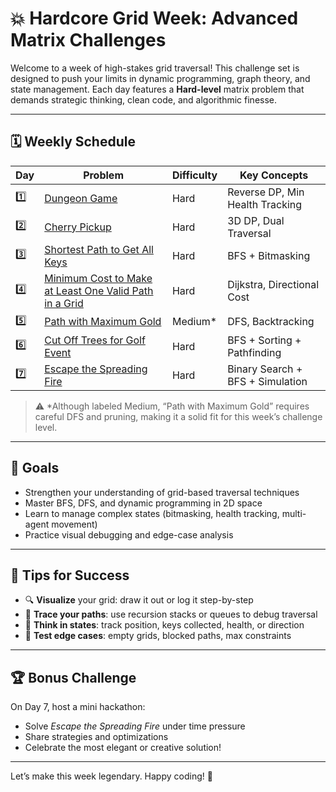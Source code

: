 # 💥 Hardcore Grid Week: Advanced Matrix Challenges

Welcome to a week of high-stakes grid traversal! This challenge set is designed to push your limits in dynamic programming, graph theory, and state management. Each day features a **Hard-level** matrix problem that demands strategic thinking, clean code, and algorithmic finesse.

---

## 🗓️ Weekly Schedule

| Day | Problem | Difficulty | Key Concepts |
|-----|---------|------------|--------------|
| 1️⃣ | [Dungeon Game](https://leetcode.com/problems/dungeon-game/) | Hard | Reverse DP, Min Health Tracking |
| 2️⃣ | [Cherry Pickup](https://leetcode.com/problems/cherry-pickup/) | Hard | 3D DP, Dual Traversal |
| 3️⃣ | [Shortest Path to Get All Keys](https://leetcode.com/problems/shortest-path-to-get-all-keys/) | Hard | BFS + Bitmasking |
| 4️⃣ | [Minimum Cost to Make at Least One Valid Path in a Grid](https://leetcode.com/problems/minimum-cost-to-make-at-least-one-valid-path-in-a-grid/) | Hard | Dijkstra, Directional Cost |
| 5️⃣ | [Path with Maximum Gold](https://leetcode.com/problems/path-with-maximum-gold/) | Medium* | DFS, Backtracking |
| 6️⃣ | [Cut Off Trees for Golf Event](https://leetcode.com/problems/cut-off-trees-for-golf-event/) | Hard | BFS + Sorting + Pathfinding |
| 7️⃣ | [Escape the Spreading Fire](https://leetcode.com/problems/escape-the-spreading-fire/) | Hard | Binary Search + BFS + Simulation |

> ⚠️ *Although labeled Medium, “Path with Maximum Gold” requires careful DFS and pruning, making it a solid fit for this week’s challenge level.

---

## 🧠 Goals

- Strengthen your understanding of grid-based traversal techniques
- Master BFS, DFS, and dynamic programming in 2D space
- Learn to manage complex states (bitmasking, health tracking, multi-agent movement)
- Practice visual debugging and edge-case analysis

---

## 🧩 Tips for Success

- 🔍 **Visualize** your grid: draw it out or log it step-by-step
- 🧵 **Trace your paths**: use recursion stacks or queues to debug traversal
- 🧠 **Think in states**: track position, keys collected, health, or direction
- 🧪 **Test edge cases**: empty grids, blocked paths, max constraints

---

## 🏆 Bonus Challenge

On Day 7, host a mini hackathon:
- Solve *Escape the Spreading Fire* under time pressure
- Share strategies and optimizations
- Celebrate the most elegant or creative solution!

---

Let’s make this week legendary. Happy coding! 🚀